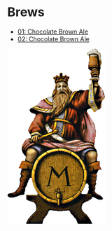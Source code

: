 # Brews
 * [01: Chocolate Brown Ale](brews/01_chocolate_brown_ale.md)
 * [02: Chocolate Brown Ale](brews/02_chocolate_brown_ale_md.md)

![Local Image](/assets/cambrinus2.gif)

